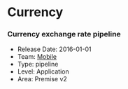 # Currency
### Currency exchange rate pipeline
* Release Date: 2016-01-01
* Team: [Mobile](../teams/mobile.md)
* Type: pipeline
* Level: Application
* Area: Premise v2
